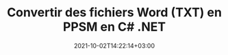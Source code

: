---
############################# Static ############################
layout: "autogen-gist"
date: 2021-10-02T14:22:14+03:00
draft: false
path: "fr/total/net/conversion/txt-to-ppsm/"
other_out_formats: "PDF DOC DOCX DOCM DOT DOTX DOTM TXT RTF HTML HTM MHTML MHT XLS XLSX XLSM XLSB XLT XLTX XLTM XLAM CSV TSV DIF SXC FODS PPT PPTX PPS PPSX PPSM POT POTX PPTM POTM ODT OTT OTP ODP ODS EMZ WMZ SVG SVGZ XPS TEX DCM WMF EMF BMP PNG GIF JPEG TIFF ICO WEBP JP2 TGA PSB PSD EPUB MD FODP JPG"
ad_headline: "Convertir TXT en PPSM | .RAPPORTER"
ad_description: "La solution de conversion de documents TXT vers PPSM la plus précise pour vos applications .NET."

############################# Head ############################
head_title: "Convertir TXT en PPSM en C# ASP.NET | Conversion de documents Word .NET"
head_description: "API de conversion de documents de traitement de texte .NET. Convertissez TXT en PPSM et plus de 100 autres images et formats de fichiers dans les applications .NET (C#, VB.NET, ASP.NET et .NET Core). Affichez le document PPSM converti en tant que visualiseur HTML."

############################# Header ############################
title: "Convertir des fichiers Word (TXT) en PPSM en C# .NET"
description: "Convertissez par programmation TXT (fichiers Word) en PPSM dans les applications C# VB.NET et ASP.NET à l'aide de fonctionnalités de conversion de documents flexibles qui vous permettent de personnaliser l'apparence du document résultant. Convertissez tous les formats de documents de traitement de texte populaires en feuilles de calcul Excel, présentations PowerPoint, PDF, Photoshop, eBook, Web et formats de fichier image. L'API de conversion .NET native offre plusieurs options de conversion de document pour convertir l'intégralité du document ou choisir des pages spécifiques du fichier de document source en fonction des numéros de page ou des plages de pages sélectives et convertir facilement en un format de document pris en charge."

############################# SubMenu ############################
submenu:
    enable: false

############################# Content ############################
content:
    enable: true
    block:
    - title_left: "Comment convertir TXT en PPSM en C# .NET"
      content_left: |
          Suivez ces étapes simples pour convertir TXT en PPSM dans .NET. Affichez le document PPSM converti tel quel ou rendez-le et affichez-le au format HTML sans utiliser de logiciel externe.

          -   Créer un objet **Converter** pour convertir le document TXT
          -   Définir les options de conversion pour le format PPSM
          -   Appelez la méthode **Convert** de l'instance de classe **Converter** pour la conversion en PPSM
          -   Définir les options du visualiseur HTML
          -   Créez un objet **Viewer** pour afficher le PPSM converti au format HTML
          
      title_right: "Téléchargements et instructions d'installation"
      content_right: |
          Vous avez besoin des espaces de noms `GroupDocs.Conversion` et `GroupDocs.Viewer` pour convertir les formats de fichiers Word en une large gamme d'images et de types de documents tels que PDF, Microsoft Office (Word, Excel, PowerPoint, Project, Outlook), OpenDocument, HTML et Schémas CAO. Découvrez d'autres [API .NET pour les documents Office](https://products.conholdate.com/fr/total/net/) proposées par Conholdate.Total.
          
          Obtenez les fichiers d'assemblage respectifs à partir des [téléchargements] (https://downloads.conholdate.com/total/net) ou récupérez l'ensemble du package à partir de [Nuget] (https://www.nuget.org/packages/Conholdate.Total/) pour ajouter `Conholdate.Total for .NET` directement dans votre espace de travail.
          
      gisthash: "4f311c07ae9ee691b8afb7960aa6c806"
      gistfile: "word-to-pdf-conversion.cs"

    - title_left: "Ajouter un texte ou un filigrane d'image à PPSM en C#"
      content_left: |
          Convertissez avec précision les documents (TXT en PPSM) exactement comme le fichier d'origine et appliquez des filigranes de texte ou d'image aux pages de document converties à l'aide de C# .NET.

          -   Créer un objet **Converter** pour convertir le document TXT
          -   Créer une nouvelle instance de la classe **WatermarkOptions**
          -   Spécifiez les propriétés du filigrane (couleur, largeur, texte, image, etc.)
          -   Instanciez la bonne classe **ConvertOptions**
          -   Définir la propriété **Watermark** de l'instance **ConvertOptions**
          -   Appelez la méthode **Convert** de l'instance de classe **Converter** pour la conversion en PPSM
        
      title_right: "Extraction d'informations sur les documents sources"
      content_right: |
          La fonction d'extraction d'informations sur les documents permet non seulement d'obtenir les informations de base sur le fichier du document source, mais elle prend également en charge l'extraction de certaines informations précieuses spécifiques au format de fichier, telles que les dates de début et de fin du projet d'un fichier Microsoft Project, toute restriction d'impression sur un document PDF, liste des dossiers contenus dans un fichier de données Outlook, etc.

          Convertissez les formats de fichiers de documents populaires sur différents systèmes d'exploitation tels que Windows, Linux ou macOS tout en utilisant des plates-formes telles que Windows Azure, Mono et Xamarin.
          
      gisthash: "a15affe15284876ce010a315a09da1f0"
      gistfile: "convert-word-to-pdf-and-add-text-watermark-to-converted-pdf.cs"

    - title_left: "Convertir un mot protégé par mot de passe en PDF"
      content_left: |
          La conversion de documents protégés par mot de passe dans .NET est maintenant plus facile avec Conholdate.Total pour les API .NET. Ajoutez simplement quelques lignes de code C# et convertissez précisément un document Microsoft Word protégé par un mot de passe en un fichier PDF sans utiliser de logiciel externe.

          -   Définissez **LoadOptions** et définissez le mot de passe à partir des options de chargement spécifiques au document
          -   Créer un objet **Converter** pour convertir un document Word
          -   Instancier la classe **PdfConvertOptions**
          -   Appelez la méthode **Convert** de l'instance de classe **Converter** pour la conversion en PDF
          
      title_right: "Charger et convertir des documents situés à distance"
      content_right: |
          À l'aide de Conholdate.Total pour .NET, les développeurs peuvent charger et convertir des documents à partir de divers emplacements distants et de ressources de stockage de documents dans le cloud telles qu'Amazon S3, Microsoft Azure Blob, FTP, un disque local, un flux ou une simple URL. Il vous suffit de spécifier la méthode pour obtenir le flux de documents situé à distance, puis de le transmettre à la classe Converter en tant que constructeur.
          
          Les API Conholdate.Total pour .NET sont natives pour Windows Forms, ASP.NET, WPF, WCF ou tout type d'application basée sur .NET Framework 2.0 ou version ultérieure.
          
      gisthash: "3b7541492166a47d49ca85c55b531055"
      gistfile: "convert-password-protected-word-to-pdf.cs"

############################# About Formats ############################
about_formats:
    enable: false
############################# More Formats ############################
more_formats:
    enable: true
    auto: false
    other_out_formats: PDF DOC DOCX DOCM DOT DOTX DOTM TXT RTF HTML HTM MHTML MHT XLS XLSX XLSM XLSB XLT XLTX XLTM XLAM CSV TSV DIF SXC FODS PPT PPTX PPS PPSX PPSM POT POTX PPTM POTM ODT OTT OTP ODP ODS EMZ WMZ SVG SVGZ XPS TEX DCM WMF EMF BMP PNG GIF JPEG TIFF ICO WEBP JP2 TGA PSB PSD EPUB MD FODP JPG
############################# Back to top ###############################
back_to_top:
  enable: true
---